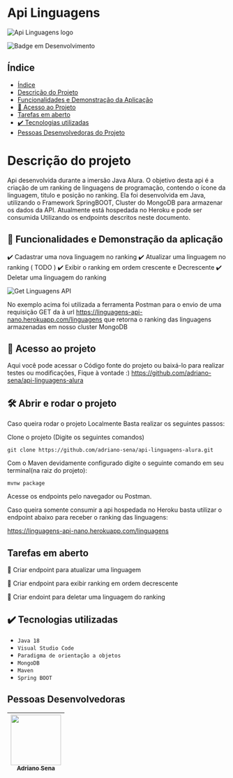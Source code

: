 <h1 algin="center"> Api Linguagens </h1>

![Api Linguagens logo ](https://user-images.githubusercontent.com/58452965/181083266-564d97b9-436a-4330-a3f4-07d78d7f6ac8.png)

![Badge em Desenvolvimento](http://img.shields.io/static/v1?label=STATUS&message=EM%20DESENVOLVIMENTO&color=GREEN&style=for-the-badge)

## Índice 

* [Índice](#índice)
* [Descrição do Projeto](#descrição-do-projeto)
* [Funcionalidades e Demonstração da Aplicação](#funcionalidades-e-demonstração-da-aplicação)
* [📁 Acesso ao Projeto](#acesso-ao-projeto)
* [Tarefas em aberto](#tarefas-em-aberto)
* [✔️ Tecnologias utilizadas](#tecnologias-utilizadas)
* [Pessoas Desenvolvedoras do Projeto](#pessoas-desenvolvedoras)

# Descrição do projeto

Api desenvolvida durante a imersão Java Alura. O objetivo desta api é a criação de um ranking de linguagens de programação, contendo o ícone da linguagem, titulo e posição no ranking. 
Ela foi desenvolvida em Java, utilizando o Framework SpringBOOT, Cluster do MongoDB para armazenar os dados da API. Atualmente está hospedada no Heroku e pode ser consumida 
Utilizando os endpoints descritos neste documento. 

 ## :hammer: Funcionalidades e Demonstração da aplicação

:heavy_check_mark: Cadastrar uma nova linguagem no ranking
:heavy_check_mark: Atualizar uma linguagem no ranking ( TODO )
:heavy_check_mark: Exibir o ranking em ordem crescente e Decrescente
:heavy_check_mark: Deletar uma linguagem do ranking

![Get Linguagens API](https://user-images.githubusercontent.com/58452965/181091113-07cf2018-8a6d-4b71-8ec4-abd7565184d6.gif)

No exemplo acima foi utilizada a ferramenta Postman para o envio de uma requisição GET da à url https://linguagens-api-nano.herokuapp.com/linguagens que retorna o ranking das linguagens
armazenadas em nosso cluster MongoDB 

## 📁 Acesso ao projeto

Aqui você pode acessar o Código fonte do projeto ou baixá-lo para realizar testes ou modificações, Fique à vontade :) 
https://github.com/adriano-sena/api-linguagens-alura


## 🛠️ Abrir e rodar o projeto

Caso queira rodar o projeto Localmente Basta realizar os seguintes passos:

Clone o projeto (Digite os seguintes comandos)

```
git clone https://github.com/adriano-sena/api-linguagens-alura.git
```

Com o Maven devidamente configurado digite o seguinte comando em seu terminal(na raiz do projeto):

```
mvnw package
```

Acesse os endpoints pelo navegador ou Postman. 

Caso queira somente consumir a api hospedada no Heroku basta utilizar o endpoint abaixo para receber o ranking das linguagens:

https://linguagens-api-nano.herokuapp.com/linguagens

## Tarefas em aberto

:memo: Criar endpoint para atualizar uma linguagem  

:memo: Criar endpoint para exibir ranking em ordem decrescente  

:memo: Criar endoint para deletar uma linguagem do ranking 

## ✔️ Tecnologias utilizadas

- ``Java 18``
- ``Visual Studio Code``
- ``Paradigma de orientação a objetos``
- `MongoDB`
- `Maven`
- `Spring BOOT`

## Pessoas Desenvolvedoras

| [<img src="https://avatars.githubusercontent.com/u/58452965?s=400&u=0444a558c2aab9ced65b4d23ff1307ce12a19b8b&v=4" width=115><br><sub>Adriano Sena</sub>](https://github.com/adriano-sena) |
| :---: | 




